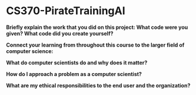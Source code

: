 # CS370-PirateTrainingAI

**Briefly explain the work that you did on this project: What code were you given? What code did you create yourself?**

**Connect your learning from throughout this course to the larger field of computer science:** 

**What do computer scientists do and why does it matter?** 

**How do I approach a problem as a computer scientist?** 

**What are my ethical responsibilities to the end user and the organization?** 
